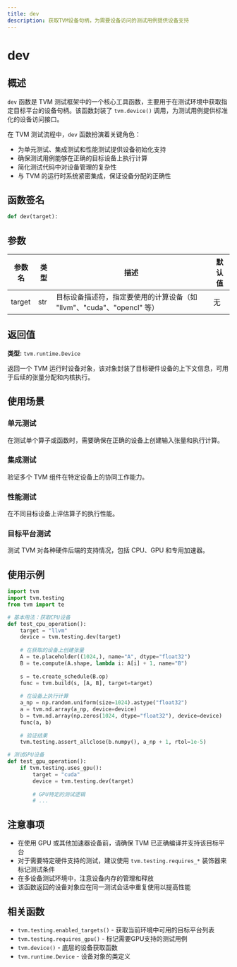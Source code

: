 ```yaml
---
title: dev
description: 获取TVM设备句柄，为需要设备访问的测试用例提供设备支持
---
```


# dev

## 概述

`dev` 函数是 TVM 测试框架中的一个核心工具函数，主要用于在测试环境中获取指定目标平台的设备句柄。该函数封装了 `tvm.device()` 调用，为测试用例提供标准化的设备访问接口。

在 TVM 测试流程中，`dev` 函数扮演着关键角色：
- 为单元测试、集成测试和性能测试提供设备初始化支持
- 确保测试用例能够在正确的目标设备上执行计算
- 简化测试代码中对设备管理的复杂性
- 与 TVM 的运行时系统紧密集成，保证设备分配的正确性

## 函数签名

```python
def dev(target):
```

## 参数

| 参数名 | 类型 | 描述 | 默认值 |
|--------|------|------|--------|
| target | str | 目标设备描述符，指定要使用的计算设备（如 "llvm"、"cuda"、"opencl" 等） | 无 |

## 返回值

**类型:** `tvm.runtime.Device`

返回一个 TVM 运行时设备对象，该对象封装了目标硬件设备的上下文信息，可用于后续的张量分配和内核执行。

## 使用场景

### 单元测试
在测试单个算子或函数时，需要确保在正确的设备上创建输入张量和执行计算。

### 集成测试
验证多个 TVM 组件在特定设备上的协同工作能力。

### 性能测试
在不同目标设备上评估算子的执行性能。

### 目标平台测试
测试 TVM 对各种硬件后端的支持情况，包括 CPU、GPU 和专用加速器。

## 使用示例

```python
import tvm
import tvm.testing
from tvm import te

# 基本用法：获取CPU设备
def test_cpu_operation():
    target = "llvm"
    device = tvm.testing.dev(target)
    
    # 在获取的设备上创建张量
    A = te.placeholder((1024,), name="A", dtype="float32")
    B = te.compute(A.shape, lambda i: A[i] + 1, name="B")
    
    s = te.create_schedule(B.op)
    func = tvm.build(s, [A, B], target=target)
    
    # 在设备上执行计算
    a_np = np.random.uniform(size=1024).astype("float32")
    a = tvm.nd.array(a_np, device=device)
    b = tvm.nd.array(np.zeros(1024, dtype="float32"), device=device)
    func(a, b)
    
    # 验证结果
    tvm.testing.assert_allclose(b.numpy(), a_np + 1, rtol=1e-5)

# 测试GPU设备
def test_gpu_operation():
    if tvm.testing.uses_gpu():
        target = "cuda"
        device = tvm.testing.dev(target)
        
        # GPU特定的测试逻辑
        # ...
```

## 注意事项

- 在使用 GPU 或其他加速器设备前，请确保 TVM 已正确编译并支持该目标平台
- 对于需要特定硬件支持的测试，建议使用 `tvm.testing.requires_*` 装饰器来标记测试条件
- 在多设备测试环境中，注意设备内存的管理和释放
- 该函数返回的设备对象应在同一测试会话中重复使用以提高性能

## 相关函数

- `tvm.testing.enabled_targets()` - 获取当前环境中可用的目标平台列表
- `tvm.testing.requires_gpu()` - 标记需要GPU支持的测试用例
- `tvm.device()` - 底层的设备获取函数
- `tvm.runtime.Device` - 设备对象的类定义
